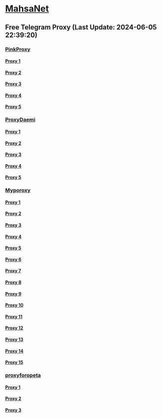 
# [MahsaNet](https://t.me/mahsa_net)
## Free Telegram Proxy (Last Update: 2024-06-05 22:39:20)
### [PinkProxy](https://t.me/PinkProxy)
#### [Proxy 1](tg://proxy?server=176.9.22.26&port=4045&secret=FgMBAgABAAH8AwOG4kw63Q==)
#### [Proxy 2](tg://proxy?server=136.243.177.40&port=4045&secret=FgMBAgABAAH8AwOG4kw63Q==)
#### [Proxy 3](tg://proxy?server=144.76.224.247&port=4045&secret=FgMBAgABAAH8AwOG4kw63Q==)
#### [Proxy 4](tg://proxy?server=176.9.22.26&port=4045&secret=FgMBAgABAAH8AwOG4kw63Q==)
#### [Proxy 5](tg://proxy?server=136.243.177.40&port=4045&secret=FgMBAgABAAH8AwOG4kw63Q==)
### [ProxyDaemi](https://t.me/ProxyDaemi)
#### [Proxy 1](tg://proxy?server=195.201.252.107&port=67&secret=FgMBAgABAAH8AwOG4kw63Q)
#### [Proxy 2](tg://proxy?server=159.69.102.58&port=67&secret=FgMBAgABAAH8AwOG4kw63Q)
#### [Proxy 3](tg://proxy?server=135.181.91.17&port=67&secret=FgMBAgABAAH8AwOG4kw63Q)
#### [Proxy 4](tg://proxy?server=95.216.203.19&port=67&secret=FgMBAgABAAH8AwOG4kw63Q)
#### [Proxy 5](tg://proxy?server=159.223.213.127&port=54403&secret=FgMBAgABAAH8AwOG4kw63Q)
### [Myporoxy](https://t.me/Myporoxy)
#### [Proxy 1](tg://proxy?server=One.Dash.cloudflare.com.www.play.google.com.avoxano.shop&port=1919&secret=7HQighJPBNMYVRNB6tdkVw)
#### [Proxy 2](tg://proxy?server=Site.cloudflare.com.www.play.com.dorkamos.baby&port=1919&secret=7HQighJPBNMYVRNB6tdkVw)
#### [Proxy 3](tg://proxy?server=One.Dash.cloudflare.com.www.play.google.com.avoxano.shop&port=1919&secret=7HQighJPBNMYVRNB6tdkVw)
#### [Proxy 4](tg://proxy?server=Dash.Cloudflare.com.www.google.com.hercoll.pw&port=1919&secret=7HQighJPBNMYVRNB6tdkVw)
#### [Proxy 5](tg://proxy?server=Site.cloudflare.com.www.play.com.dorkamos.baby&port=1919&secret=7HQighJPBNMYVRNB6tdkVw)
#### [Proxy 6](tg://proxy?server=One.Dash.cloudflare.com.www.play.google.com.avoxano.shop&port=1919&secret=7HQighJPBNMYVRNB6tdkVw)
#### [Proxy 7](tg://proxy?server=Dash.Cloudflare.com.www.google.com.hercoll.pw&port=1919&secret=7HQighJPBNMYVRNB6tdkVw)
#### [Proxy 8](tg://proxy?server=Site.cloudflare.com.www.play.com.dorkamos.baby&port=1919&secret=7HQighJPBNMYVRNB6tdkVw)
#### [Proxy 9](tg://proxy?server=Dash.Cloudflare.com.www.google.com.hercoll.pw&port=1919&secret=7HQighJPBNMYVRNB6tdkVw)
#### [Proxy 10](tg://proxy?server=Site.cloudflare.com.www.play.com.dorkamos.baby&port=1919&secret=7HQighJPBNMYVRNB6tdkVw)
#### [Proxy 11](tg://proxy?server=One.Dash.cloudflare.com.www.play.google.com.avoxano.shop&port=1919&secret=7HQighJPBNMYVRNB6tdkVw)
#### [Proxy 12](tg://proxy?server=Dash.Cloudflare.com.www.google.com.hercoll.pw&port=1919&secret=7HQighJPBNMYVRNB6tdkVw)
#### [Proxy 13](tg://proxy?server=Site.cloudflare.com.www.play.com.dorkamos.baby&port=1919&secret=7HQighJPBNMYVRNB6tdkVw)
#### [Proxy 14](tg://proxy?server=One.Dash.cloudflare.com.www.play.google.com.avoxano.shop&port=1919&secret=7HQighJPBNMYVRNB6tdkVw)
#### [Proxy 15](tg://proxy?server=Dash.Cloudflare.com.www.google.com.hercoll.pw&port=1919&secret=7HQighJPBNMYVRNB6tdkVw)
### [proxyforopeta](https://t.me/proxyforopeta)
#### [Proxy 1](tg://proxy?server=162.55.164.174&port=67&secret=FgMBAgABAAH8AwOG4kw63Q)
#### [Proxy 2](tg://proxy?server=95.217.24.39&port=67&secret=FgMBAgABAAH8AwOG4kw63Q)
#### [Proxy 3](tg://proxy?server=cloudflare.nokia.net.co.uk.do_yo.want_to.clash_with.this.www.microsoft.com.there_is_no.place_like.localhost.www.bing.com.count_with_me.cyou.net.digikala.com.msn.com.bsi.ir.enamad.ir.now_sud.again_to_fight.everyone.i_am.the_interne.ipv6-connectivity.baby.&port=1234&secret=3QAAAAAAAAAAAAAAAAAAAAA%3D)

    